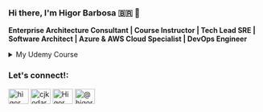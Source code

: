 ### Hi there, I'm Higor Barbosa 🇧🇷 👋

**Enterprise Architecture Consultant | Course Instructor | Tech Lead SRE | Software Architect | Azure & AWS Cloud Specialist | DevOps Engineer**

<details>
<summary>My Udemy Course </summary>

|  |  Course |
|-----:|-----------|
| ![image](https://user-images.githubusercontent.com/9197232/210259306-b34cd6bf-af9a-4d2b-bf86-5a102e23c886.png)| [Azure Kubernetes Service - Orquestração de Containers no AKS](https://www.udemy.com/course/aks-azure-kubernetes-service/) - Curso Completo sobre Orquestração de Contêineres com o AKS, serviço de Kubernetes do Azure.|
| ![image](https://user-images.githubusercontent.com/9197232/212072708-a51f61db-9b21-4eea-b95a-d61b8ec4c684.png)| [Azure DevOps - Board, Repos, Pipeline,Test Plans e Artifacts](https://www.udemy.com/course/azuredevops-services/) - Guia Prático sobre o Azure DevOps e seus Serviços: Boards, Repos, Pipeline, Test Plans e Artifacts|
| ![image](https://user-images.githubusercontent.com/9197232/206925594-f254cbe1-e1f9-4552-80ac-42335f725574.png)| [Azure Pipelines - CI/CD, Docker e Kubernetes no Azure DevOps](https://www.udemy.com/course/azurepipelines/) - Integração e Entrega Contínua com Azure DevOps usando Docker, Kubernetes, Infraestrutura como Código (IaC) e Database|
| ![image](https://user-images.githubusercontent.com/9197232/206925601-885380f5-d125-417b-b4de-68ad53606205.png)| [Terraform no Azure - Infraestrutura como Código e DevOps](https://www.udemy.com/course/terraformazure/) - Provisionamento de Serviços e Recursos no Microsoft Azure com Hashicorp Terraform   |
|![image](https://user-images.githubusercontent.com/9197232/206925614-9b45aa71-3cbd-4ea1-b922-29d5b1a2428b.png) | [Azure App Service - Aplicações Web App e Containers Docker](https://www.udemy.com/course/azure-app-service/) - Criar, Gerenciar e Publicar App Service com Azure DevOps, Terraform, Docker, Container Registry, DNS e mais...|
| ![image](https://user-images.githubusercontent.com/9197232/206925756-f1dce270-1ed3-4701-824c-ecd833cd21ba.png) | [Azure Boards : Gerenciamento de Projetos com Azure DevOps](https://www.udemy.com/course/azureboards/) - Aprenda a Gerenciar e Planejar seus projetos utilizando o Azure DevOps (antigo TFS / VSTS) |
| ![image](https://user-images.githubusercontent.com/9197232/206925893-c62f70f7-c6a6-4735-94e4-d81d14d831a5.png) | [Microsoft Azure Infraestrutura - Curso Completo](https://www.udemy.com/course/azureinfraestrutura/) - Mais de 25 horas de Treinamento sobre a Plataforma na Nuvem da Microsoft. |
| ![image](https://user-images.githubusercontent.com/9197232/206925996-e46d763f-0a33-4974-b83f-26752f35ca71.png) | [Azure DevOps - Integração Contínua e Entrega Contínua](https://www.udemy.com/course/azuredevops/) - Curso Completo sobre a Plataforma de DevOps da Microsoft. |

</details>

<h3 align="left">Let's connect!:</h3>
<p align="left">
<a href="https://dev.to/higor" target="blank"><img align="center" src="https://cdn.jsdelivr.net/npm/simple-icons@3.0.1/icons/dev-dot-to.svg" alt="higor" height="30" width="40" /></a>
<a href="https://twitter.com/higor" target="blank"><img align="center" src="https://raw.githubusercontent.com/rahuldkjain/github-profile-readme-generator/master/src/images/icons/Social/twitter.svg" alt="cjkodare" height="30" width="40" /></a>
<a href="https://www.linkedin.com/in/higor-barbosa/" target="blank"><img align="center" src="https://raw.githubusercontent.com/rahuldkjain/github-profile-readme-generator/master/src/images/icons/Social/linked-in-alt.svg" alt="Higor Barbosa Linkedin" height="30" width="40" /></a>
<a href="https://medium.com/@higorbarbosa.com" target="blank"><img align="center" src="https://raw.githubusercontent.com/rahuldkjain/github-profile-readme-generator/master/src/images/icons/Social/medium.svg" alt="@higorbarbosa.com" height="30" width="40" /></a>
</p>
